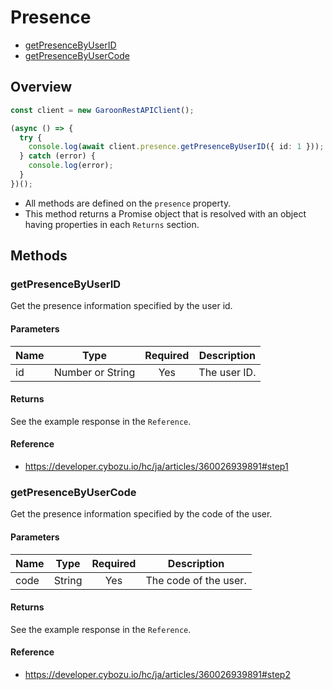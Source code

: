 # Presence

- [getPresenceByUserID](#getpresencebyuserid)
- [getPresenceByUserCode](#getpresencebyusercode)

## Overview

```ts
const client = new GaroonRestAPIClient();

(async () => {
  try {
    console.log(await client.presence.getPresenceByUserID({ id: 1 }));
  } catch (error) {
    console.log(error);
  }
})();
```

- All methods are defined on the `presence` property.
- This method returns a Promise object that is resolved with an object having properties in each `Returns` section.

## Methods

### getPresenceByUserID

Get the presence information specified by the user id.

#### Parameters

| Name |       Type       | Required | Description  |
| ---- | :--------------: | :------: | ------------ |
| id   | Number or String |   Yes    | The user ID. |

#### Returns

See the example response in the `Reference`.

#### Reference

- https://developer.cybozu.io/hc/ja/articles/360026939891#step1

### getPresenceByUserCode

Get the presence information specified by the code of the user.

#### Parameters

| Name |  Type  | Required | Description           |
| ---- | :----: | :------: | --------------------- |
| code | String |   Yes    | The code of the user. |

#### Returns

See the example response in the `Reference`.

#### Reference

- https://developer.cybozu.io/hc/ja/articles/360026939891#step2
